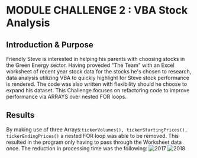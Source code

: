 # MODULE CHALLENGE 2 : VBA Stock Analysis

## Introduction & Purpose

Friendly Steve is interested in helping his parents with choosing stocks in the Green Energy sector. Having proveded "The Team" with an
Excel worksheet of recent year stock data for the stocks he's chosen to research, data analysis utilizing VBA to quickly highlight for Steve
stock performance is rendered. The code was also written with flexibility should he choose to expand his dataset. This Challenge focuses on 
refactoring code to improve performance via ARRAYS over nested FOR loops.

## Results

By making use of three Arrays:```tickerVolumes(), tickerStartingPrices(), tickerEndingPrices()``` a nested FOR loop was able to be removed. This
resulted in the program only having to pass through the Worksheet data once. The reduction in processing time was the following:
![2017](Resources/VBA_Challenge_2017.png)
![2018](Resources/VBA_Challenge_2018.png)



